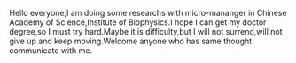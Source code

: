 Hello everyone,I am doing some researchs with micro-mananger in Chinese Academy of Science,Institute of Biophysics.I hope I can get my doctor degree,so I must try hard.Maybe it is difficulty,but I will not surrend,will not give up and keep moving.Welcome anyone who has same thought communicate with me.
